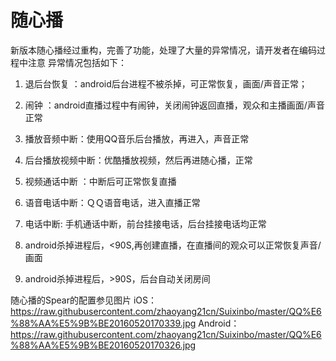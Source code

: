 # 随心播
新版本随心播经过重构，完善了功能，处理了大量的异常情况，请开发者在编码过程中注意
异常情况包括如下：
1. 退后台恢复 ：android后台进程不被杀掉，可正常恢复，画面/声音正常；

2. 闹钟 ：android直播过程中有闹钟，关闭闹钟返回直播，观众和主播画面/声音正常

3. 播放音频中断：使用QQ音乐后台播放，再进入，声音正常

4. 后台播放视频中断：优酷播放视频，然后再进随心播，正常

5. 视频通话中断 ：中断后可正常恢复直播

6. 语音电话中断：ＱＱ语音电话，进入直播正常

7. 电话中断: 手机通话中断，前台挂接电话，后台挂接电话均正常

8. android杀掉进程后，<90S,再创建直播，在直播间的观众可以正常恢复声音/画面

9. android杀掉进程后，>90S，后台自动关闭房间


随心播的Spear的配置参见图片
iOS：  https://raw.githubusercontent.com/zhaoyang21cn/Suixinbo/master/QQ%E6%88%AA%E5%9B%BE20160520170339.jpg
Android：  https://raw.githubusercontent.com/zhaoyang21cn/Suixinbo/master/QQ%E6%88%AA%E5%9B%BE20160520170326.jpg
